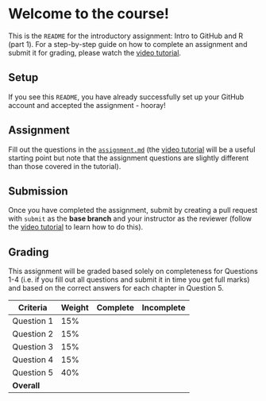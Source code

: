 # Welcome to the course!

This is the `README` for the introductory assignment: Intro to GitHub and R (part 1). For a step-by-step guide on how to complete an assignment and submit it for grading, please watch the [video tutorial](https://youtu.be/bRkpm1LTpkY).

## Setup

If you see this `README`, you have already successfully set up your GitHub account and accepted the assignment - hooray!

## Assignment

Fill out the questions in the [`assignment.md`](assignment.md) (the [video tutorial](https://youtu.be/bRkpm1LTpkY) will be a useful starting point but note that the assignment questions are slightly different than those covered in the tutorial).

## Submission

Once you have completed the assignment, submit by creating a pull request with `submit` as the **base branch** and your instructor as the reviewer (follow the [video tutorial](https://youtu.be/bRkpm1LTpkY) to learn how to do this).

## Grading

This assignment will be graded based solely on completeness for Questions 1-4 (i.e. if you fill out all questions and submit it in time you get full marks) and based on the correct answers for each chapter in Question 5.

Criteria    | Weight | Complete | Incomplete
------------|--------|----------|-----------
Question 1  | 15%    |          |
Question 2  | 15%    |          |
Question 3  | 15%    |          |
Question 4  | 15%    |          |
Question 5  | 40%    |          |
**Overall** |        |          |
